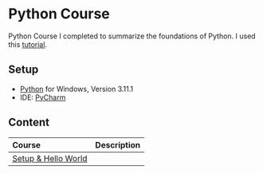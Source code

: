 # Python Course #
Python Course I completed to summarize the foundations of Python. I used this [tutorial](https://www.youtube.com/watch?v=rfscVS0vtbw).

## Setup ##
- [Python](https://www.python.org/downloads/windows/) for Windows, Version 3.11.1
- IDE: [PyCharm](https://www.jetbrains.com/pycharm/download/download-thanks.html)



## Content ##
| Course | Description |
| :----- | :---------- |
| [Setup & Hello World]() |  |